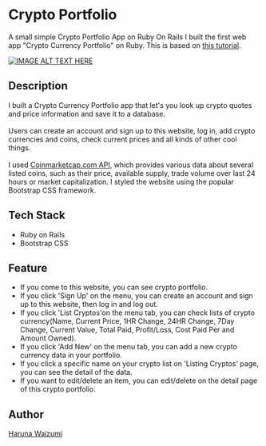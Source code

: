 Crypto Portfolio
============
A small simple Crypto Portfolio App on Ruby On Rails
I built the first web app "Crypto Currency Portfolio" on Ruby.
This is based on [this tutorial](https://www.udemy.com/build-a-crypto-currency-portfolio-app-with-ruby-on-rails/learn/v4/overview). 


[![IMAGE ALT TEXT HERE](http://img.youtube.com/vi/RGSIQ5LoKuU/0.jpg)](https://j.gifs.com/XozDkV.gif)


## Description

I built a Crypto Currency Portfolio app that let's you look up crypto quotes and price information and save it to a database.
<br/><br/>
Users can create an account and sign up to this website, log in, add crypto currencies and coins, check current prices and all kinds of other cool things. 
<br/><br/>
I used [Coinmarketcap.com API](https://coinmarketcap.com/), which provides various data about several listed coins, such as their price, available supply, trade volume over last 24 hours or market capitalization.
I styled the website using the popular Bootstrap CSS framework.


## Tech Stack
* Ruby on Rails
* Bootstrap CSS 



## Feature
* If you come to this website, you can see crypto portfolio.
* If you click 'Sign Up' on the menu, you can create an account and sign up to this website, then log in and log out.
* If you click 'List Cryptos'on the menu tab, you can check lists of crypto currency(Name, Current Price, 1HR Change, 24HR Change, 7Day Change, Current Value, Total Paid, Profit/Loss, Cost Paid Per and Amount Owned).
* If you click 'Add New' on the menu tab, you can add a new crypto currency data in your portfolio.
* If you click a specific name on your crypto list on 'Listing Cryptos' page, you can see the detail of the data.
* If you want to edit/delete an item, you can edit/delete on the detail page of this crypto portfolio.


## Author
[Haruna Waizumi](https://github.com/harunawaizumi)
